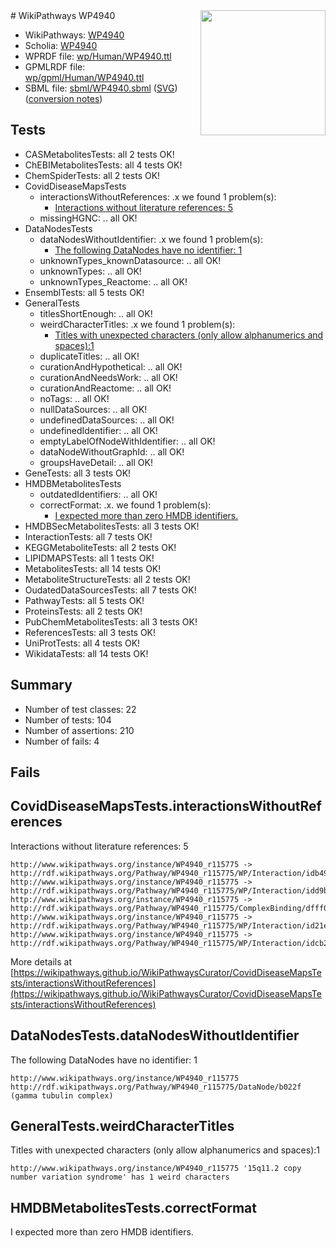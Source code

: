 <img style="float: right; width: 200px" src="../logo.png" />
# WikiPathways WP4940

* WikiPathways: [WP4940](https://identifiers.org/wikipathways:WP4940)
* Scholia: [WP4940](https://scholia.toolforge.org/wikipathways/WP4940)
* WPRDF file: [wp/Human/WP4940.ttl](../wp/Human/WP4940.ttl)
* GPMLRDF file: [wp/gpml/Human/WP4940.ttl](../wp/gpml/Human/WP4940.ttl)
* SBML file: [sbml/WP4940.sbml](../sbml/WP4940.sbml) ([SVG](../sbml/WP4940.svg)) ([conversion notes](../sbml/WP4940.txt))

## Tests
* CASMetabolitesTests: all 2 tests OK!
* ChEBIMetabolitesTests: all 4 tests OK!
* ChemSpiderTests: all 2 tests OK!
* CovidDiseaseMapsTests
    * interactionsWithoutReferences: .x we found 1 problem(s):
        * [Interactions without literature references: 5](#2e295933)
    * missingHGNC: .. all OK!
* DataNodesTests
    * dataNodesWithoutIdentifier: .x we found 1 problem(s):
        * [The following DataNodes have no identifier: 1](#d2d32fa0)
    * unknownTypes_knownDatasource: .. all OK!
    * unknownTypes: .. all OK!
    * unknownTypes_Reactome: .. all OK!
* EnsemblTests: all 5 tests OK!
* GeneralTests
    * titlesShortEnough: .. all OK!
    * weirdCharacterTitles: .x we found 1 problem(s):
        * [Titles with unexpected characters (only allow alphanumerics and spaces):1](#fda87b3f)
    * duplicateTitles: .. all OK!
    * curationAndHypothetical: .. all OK!
    * curationAndNeedsWork: .. all OK!
    * curationAndReactome: .. all OK!
    * noTags: .. all OK!
    * nullDataSources: .. all OK!
    * undefinedDataSources: .. all OK!
    * undefinedIdentifier: .. all OK!
    * emptyLabelOfNodeWithIdentifier: .. all OK!
    * dataNodeWithoutGraphId: .. all OK!
    * groupsHaveDetail: .. all OK!
* GeneTests: all 3 tests OK!
* HMDBMetabolitesTests
    * outdatedIdentifiers: .. all OK!
    * correctFormat: .x. we found 1 problem(s):
        * [I expected more than zero HMDB identifiers.](#ad154c1e)
* HMDBSecMetabolitesTests: all 3 tests OK!
* InteractionTests: all 7 tests OK!
* KEGGMetaboliteTests: all 2 tests OK!
* LIPIDMAPSTests: all 1 tests OK!
* MetabolitesTests: all 14 tests OK!
* MetaboliteStructureTests: all 2 tests OK!
* OudatedDataSourcesTests: all 7 tests OK!
* PathwayTests: all 5 tests OK!
* ProteinsTests: all 2 tests OK!
* PubChemMetabolitesTests: all 3 tests OK!
* ReferencesTests: all 3 tests OK!
* UniProtTests: all 4 tests OK!
* WikidataTests: all 14 tests OK!


## Summary

* Number of test classes: 22
* Number of tests: 104
* Number of assertions: 210
* Number of fails: 4

## Fails

<a name="2e295933" />

## CovidDiseaseMapsTests.interactionsWithoutReferences

Interactions without literature references: 5
```
http://www.wikipathways.org/instance/WP4940_r115775 -> http://rdf.wikipathways.org/Pathway/WP4940_r115775/WP/Interaction/idb4905ee8
http://www.wikipathways.org/instance/WP4940_r115775 -> http://rdf.wikipathways.org/Pathway/WP4940_r115775/WP/Interaction/idd9ba9c1d
http://www.wikipathways.org/instance/WP4940_r115775 -> http://rdf.wikipathways.org/Pathway/WP4940_r115775/ComplexBinding/dfff0
http://www.wikipathways.org/instance/WP4940_r115775 -> http://rdf.wikipathways.org/Pathway/WP4940_r115775/WP/Interaction/id21e40de5
http://www.wikipathways.org/instance/WP4940_r115775 -> http://rdf.wikipathways.org/Pathway/WP4940_r115775/WP/Interaction/idcb28a0a0
```

More details at [https://wikipathways.github.io/WikiPathwaysCurator/CovidDiseaseMapsTests/interactionsWithoutReferences](https://wikipathways.github.io/WikiPathwaysCurator/CovidDiseaseMapsTests/interactionsWithoutReferences)

<a name="d2d32fa0" />

## DataNodesTests.dataNodesWithoutIdentifier

The following DataNodes have no identifier: 1
```
http://www.wikipathways.org/instance/WP4940_r115775 http://rdf.wikipathways.org/Pathway/WP4940_r115775/DataNode/b022f (gamma tubulin complex)
```

<a name="fda87b3f" />

## GeneralTests.weirdCharacterTitles

Titles with unexpected characters (only allow alphanumerics and spaces):1
```
http://www.wikipathways.org/instance/WP4940_r115775 '15q11.2 copy number variation syndrome' has 1 weird characters
```

<a name="ad154c1e" />

## HMDBMetabolitesTests.correctFormat

I expected more than zero HMDB identifiers.
